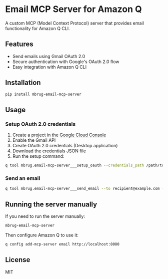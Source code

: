 # Email MCP Server for Amazon Q

A custom MCP (Model Context Protocol) server that provides email functionality for Amazon Q CLI.

## Features

- Send emails using Gmail OAuth 2.0
- Secure authentication with Google's OAuth 2.0 flow
- Easy integration with Amazon Q CLI

## Installation

```bash
pip install mbrug-email-mcp-server
```

## Usage

### Setup OAuth 2.0 credentials

1. Create a project in the [Google Cloud Console](https://console.cloud.google.com/)
2. Enable the Gmail API
3. Create OAuth 2.0 credentials (Desktop application)
4. Download the credentials JSON file
5. Run the setup command:

```bash
q tool mbrug.email-mcp-server___setup_oauth --credentials_path /path/to/credentials.json
```

### Send an email

```bash
q tool mbrug.email-mcp-server___send_email --to recipient@example.com --subject "Hello" --body "This is a test email"
```

## Running the server manually

If you need to run the server manually:

```bash
mbrug-email-mcp-server
```

Then configure Amazon Q to use it:

```bash
q config add-mcp-server email http://localhost:8080
```

## License

MIT
